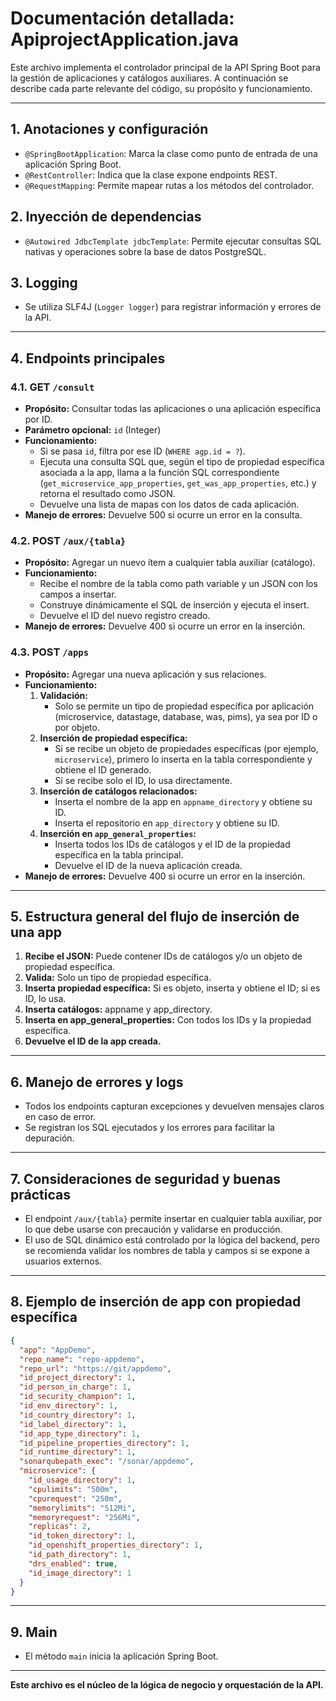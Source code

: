 # Documentación detallada: ApiprojectApplication.java

Este archivo implementa el controlador principal de la API Spring Boot para la gestión de aplicaciones y catálogos auxiliares. A continuación se describe cada parte relevante del código, su propósito y funcionamiento.

---

## 1. Anotaciones y configuración
- `@SpringBootApplication`: Marca la clase como punto de entrada de una aplicación Spring Boot.
- `@RestController`: Indica que la clase expone endpoints REST.
- `@RequestMapping`: Permite mapear rutas a los métodos del controlador.

## 2. Inyección de dependencias
- `@Autowired JdbcTemplate jdbcTemplate`: Permite ejecutar consultas SQL nativas y operaciones sobre la base de datos PostgreSQL.

## 3. Logging
- Se utiliza SLF4J (`Logger logger`) para registrar información y errores de la API.

---

## 4. Endpoints principales

### 4.1. GET `/consult`
- **Propósito:** Consultar todas las aplicaciones o una aplicación específica por ID.
- **Parámetro opcional:** `id` (Integer)
- **Funcionamiento:**
  - Si se pasa `id`, filtra por ese ID (`WHERE agp.id = ?`).
  - Ejecuta una consulta SQL que, según el tipo de propiedad específica asociada a la app, llama a la función SQL correspondiente (`get_microservice_app_properties`, `get_was_app_properties`, etc.) y retorna el resultado como JSON.
  - Devuelve una lista de mapas con los datos de cada aplicación.
- **Manejo de errores:** Devuelve 500 si ocurre un error en la consulta.

### 4.2. POST `/aux/{tabla}`
- **Propósito:** Agregar un nuevo ítem a cualquier tabla auxiliar (catálogo).
- **Funcionamiento:**
  - Recibe el nombre de la tabla como path variable y un JSON con los campos a insertar.
  - Construye dinámicamente el SQL de inserción y ejecuta el insert.
  - Devuelve el ID del nuevo registro creado.
- **Manejo de errores:** Devuelve 400 si ocurre un error en la inserción.

### 4.3. POST `/apps`
- **Propósito:** Agregar una nueva aplicación y sus relaciones.
- **Funcionamiento:**
  1. **Validación:**
     - Solo se permite un tipo de propiedad específica por aplicación (microservice, datastage, database, was, pims), ya sea por ID o por objeto.
  2. **Inserción de propiedad específica:**
     - Si se recibe un objeto de propiedades específicas (por ejemplo, `microservice`), primero lo inserta en la tabla correspondiente y obtiene el ID generado.
     - Si se recibe solo el ID, lo usa directamente.
  3. **Inserción de catálogos relacionados:**
     - Inserta el nombre de la app en `appname_directory` y obtiene su ID.
     - Inserta el repositorio en `app_directory` y obtiene su ID.
  4. **Inserción en `app_general_properties`:**
     - Inserta todos los IDs de catálogos y el ID de la propiedad específica en la tabla principal.
     - Devuelve el ID de la nueva aplicación creada.
- **Manejo de errores:** Devuelve 400 si ocurre un error en la inserción.

---

## 5. Estructura general del flujo de inserción de una app
1. **Recibe el JSON:** Puede contener IDs de catálogos y/o un objeto de propiedad específica.
2. **Valida:** Solo un tipo de propiedad específica.
3. **Inserta propiedad específica:** Si es objeto, inserta y obtiene el ID; si es ID, lo usa.
4. **Inserta catálogos:** appname y app_directory.
5. **Inserta en app_general_properties:** Con todos los IDs y la propiedad específica.
6. **Devuelve el ID de la app creada.**

---

## 6. Manejo de errores y logs
- Todos los endpoints capturan excepciones y devuelven mensajes claros en caso de error.
- Se registran los SQL ejecutados y los errores para facilitar la depuración.

---

## 7. Consideraciones de seguridad y buenas prácticas
- El endpoint `/aux/{tabla}` permite insertar en cualquier tabla auxiliar, por lo que debe usarse con precaución y validarse en producción.
- El uso de SQL dinámico está controlado por la lógica del backend, pero se recomienda validar los nombres de tabla y campos si se expone a usuarios externos.

---

## 8. Ejemplo de inserción de app con propiedad específica
```json
{
  "app": "AppDemo",
  "repo_name": "repo-appdemo",
  "repo_url": "https://git/appdemo",
  "id_project_directory": 1,
  "id_person_in_charge": 1,
  "id_security_champion": 1,
  "id_env_directory": 1,
  "id_country_directory": 1,
  "id_label_directory": 1,
  "id_app_type_directory": 1,
  "id_pipeline_properties_directory": 1,
  "id_runtime_directory": 1,
  "sonarqubepath_exec": "/sonar/appdemo",
  "microservice": {
    "id_usage_directory": 1,
    "cpulimits": "500m",
    "cpurequest": "250m",
    "memorylimits": "512Mi",
    "memoryrequest": "256Mi",
    "replicas": 2,
    "id_token_directory": 1,
    "id_openshift_properties_directory": 1,
    "id_path_directory": 1,
    "drs_enabled": true,
    "id_image_directory": 1
  }
}
```

---

## 9. Main
- El método `main` inicia la aplicación Spring Boot.

---

**Este archivo es el núcleo de la lógica de negocio y orquestación de la API.**
